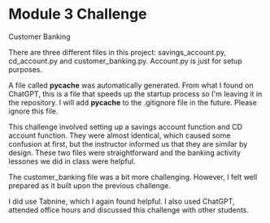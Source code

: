 # Module 3 Challenge
Customer Banking

There are three different files in this project: savings_account.py, cd_account.py and customer_banking.py. Account.py is just for setup purposes.

A file called __pycache__  was automatically generated. From what I found on ChatGPT, this is a file that speeds up the startup process so I'm leaving it in the repository. I will add __pycache__ to the .gitignore file in the future.  Please ignore this file.

This challenge involved setting up a savings account function and CD account function.  They were almost identical, which caused some confusion at first, but the instructor informed us that they are similar by design.  These two files were straightforward and the banking activity lessones we did in class were helpful.  

The customer_banking file was a bit more challenging.  However, I felt well prepared as it built upon the previous challenge.  

I did use Tabnine, which I again found helpful.  I also used ChatGPT, attended office hours and discussed this challenge with other students.  


